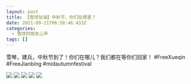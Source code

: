 ```yaml
---
layout: post
title: 【雪饼加油】中秋节，你们在哪里？
date: 2021-09-21T06:58:46.433Z
categories:
  - 雪饼的朋友心声
tags: []
---
```

雪琴，建兵，中秋节到了！你们在哪儿？我们都在等你们回家！
#FreeXueqin
#FreeJianbing
#midautumnfestival

<!-- more --> 
![](https://imgur.com/aHxSteQ.jpeg)
![](https://imgur.com/R87UHXD.jpeg)
![](https://imgur.com/EN7wPdz.jpeg)
![](https://imgur.com/p0rtYeB.jpeg)
![](https://imgur.com/oafr56a.jpeg)